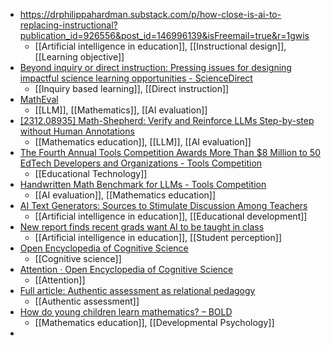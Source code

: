 - https://drphilippahardman.substack.com/p/how-close-is-ai-to-replacing-instructional?publication_id=926556&post_id=146996139&isFreemail=true&r=1gwis
	- [[Artificial intelligence in education]], [[Instructional design]], [[Learning objective]]
- [Beyond inquiry or direct instruction: Pressing issues for designing impactful science learning opportunities - ScienceDirect](https://www.sciencedirect.com/science/article/abs/pii/S1747938X24000320?dgcid=raven_sd_aip_email)
	- [[Inquiry based learning]], [[Direct instruction]]
- [MathEval](https://matheval.ai/en/)
	- [[LLM]], [[Mathematics]], [[AI evaluation]]
- [[2312.08935] Math-Shepherd: Verify and Reinforce LLMs Step-by-step without Human Annotations](https://arxiv.org/abs/2312.08935)
	- [[Mathematics education]], [[LLM]], [[AI evaluation]]
- [The Fourth Annual Tools Competition Awards More Than $8 Million to 50 EdTech Developers and Organizations - Tools Competition](https://tools-competition.org/2023-24-winners-press-release/)
	- [[Educational Technology]]
- [Handwritten Math Benchmark for LLMs - Tools Competition](https://tools-competition.org/winner/handwritten-math-benchmark/)
	- [[AI evaluation]], [[Mathematics education]]
- [AI Text Generators: Sources to Stimulate Discussion Among Teachers](https://docs.google.com/document/d/1V1drRG1XlWTBrEwgGqd-cCySUB12JrcoamB5i16-Ezw/mobilebasic)
	- [[Artificial intelligence in education]], [[Educational development]]
- [New report finds recent grads want AI to be taught in class](https://www.insidehighered.com/news/tech-innovation/artificial-intelligence/2024/07/23/new-report-finds-recent-grads-want-ai-be)
	- [[Artificial intelligence in education]], [[Student perception]]
- [Open Encyclopedia of Cognitive Science](https://oecs.mit.edu/)
	- [[Cognitive science]]
- [Attention · Open Encyclopedia of Cognitive Science](https://oecs.mit.edu/pub/xdqgwrkq/release/1?readingCollection=9dd2a47d)
	- [[Attention]]
- [Full article: Authentic assessment as relational pedagogy](https://www.tandfonline.com/doi/full/10.1080/13562517.2024.2380997)
	- [[Authentic assessment]]
- [How do young children learn mathematics? – BOLD](https://bold.expert/how-do-young-children-learn-mathematics/)
	- [[Mathematics education]], [[Developmental Psychology]]
-
